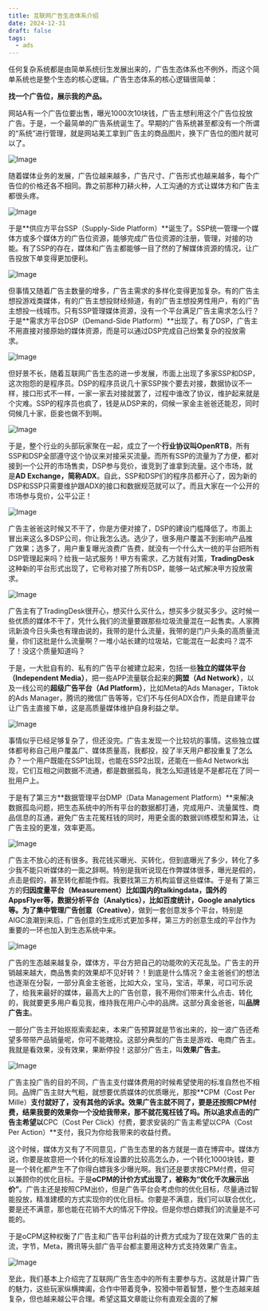 ```yaml
---
title: 互联网广告生态体系介绍
date: 2024-12-31
draft: false
tags:
  - ads
---
```



任何复杂系统都是由简单系统衍生发展出来的，广告生态体系也不例外，而这个简单系统也是整个生态的核心逻辑。广告生态体系的核心逻辑很简单：

  

**找一个广告位，展示我的产品。**

  

网站A有一个广告位要出售，曝光1000次10块钱，广告主想利用这个广告位投放广告。于是，一个最简单的广告系统诞生了。早期的广告系统甚至都没有一个所谓的“系统”进行管理，就是网站美工拿到广告主的商品图片，换下广告位的图片就可以了。

![Image](https://mmbiz.qpic.cn/mmbiz_png/7YJVBU9FXkVESw8CEVNVHqfsd3K8cMoccHOck6LYS6ymfZ5aibLwplda1q7RJbdh3TQ9LLb4KHDPyV6ws4DxNSQ/640?wx_fmt=png&from=appmsg&tp=webp&wxfrom=5&wx_lazy=1&wx_co=1)

  

随着媒体业务的发展，广告位越来越多，广告尺寸、广告形式也越来越多，每个广告位的价格还各不相同。靠之前那种刀耕火种，人工沟通的方式让媒体方和广告主都很头疼。

  

![Image](https://mmbiz.qpic.cn/mmbiz_png/7YJVBU9FXkVESw8CEVNVHqfsd3K8cMocib1wvdO9XsbTUlVLJKxGJ8j05FPRHM5hn78VvalsicsRyRkFqsOoCm5Q/640?wx_fmt=png&from=appmsg&tp=webp&wxfrom=5&wx_lazy=1&wx_co=1)

  

于是**供应方平台SSP（Supply-Side Platform）**诞生了。SSP统一管理一个媒体方或多个媒体方的广告位资源，能够完成广告位资源的注册，管理，对接的功能。有了SSP的存在，媒体和广告主都能够一目了然的了解媒体资源的情况，让广告投放下单变得更加便利。

  

![Image](https://mmbiz.qpic.cn/mmbiz_png/7YJVBU9FXkVESw8CEVNVHqfsd3K8cMocteq8tKZG2kJJ03DWvYtClGIHxic6Ry8SicC5Gyr0vU8uyrBvvJibhFLWw/640?wx_fmt=png&from=appmsg&tp=webp&wxfrom=5&wx_lazy=1&wx_co=1)

  

但事情又随着广告主数量的增多，广告主需求的多样化变得更加复杂。有的广告主想投游戏类媒体，有的广告主想投财经频道，有的广告主想投男性用户，有的广告主想投一线城市。只有SSP管理媒体资源，没有一个平台满足广告主需求怎么行？于是**需求方平台DSP（Demand-Side Platform）**出现了。有了DSP，广告主不用直接对接原始的媒体资源，而是可以通过DSP完成自己纷繁复杂的投放需求。

  

![Image](https://mmbiz.qpic.cn/mmbiz_png/7YJVBU9FXkVESw8CEVNVHqfsd3K8cMocMjdfwibxLMWKN3gI1dKEUsXQVlOEy62S59ibsZ9K9aTT4H2ycuIXsTag/640?wx_fmt=png&from=appmsg&tp=webp&wxfrom=5&wx_lazy=1&wx_co=1)

  

但好景不长，随着互联网广告生态的进一步发展，市面上出现了多家SSP和DSP，这次抱怨的是程序员。DSP的程序员说几十家SSP挨个要去对接，数据协议不一样，接口形式不一样，一家一家去对接就罢了，过程中谁改了协议，维护起来就是个灾难。SSP的程序员也疯了，钱是从DSP来的，伺候一家金主爸爸还能忍，同时伺候几十家，臣妾也做不到啊。

  

![Image](https://mmbiz.qpic.cn/mmbiz_png/7YJVBU9FXkVESw8CEVNVHqfsd3K8cMocVnoicSb6TDKLBJ2IpfkWoMZuvwVHfQ5ATdjgsXgpYiaZRgHBibIuaVFKw/640?wx_fmt=png&from=appmsg&tp=webp&wxfrom=5&wx_lazy=1&wx_co=1)

  

于是，整个行业的头部玩家聚在一起，成立了一个**行业协议叫OpenRTB**，所有SSP和DSP全部遵守这个协议来对接采买流量。而所有SSP的流量为了方便，都对接到一个公开的市场售卖，DSP参与竞价，谁竞到了谁拿到流量。这个市场，就是**AD Exchange，简称ADX**。自此，SSP和DSP们的程序员都开心了，因为新的DSP和SSP只需要维护跟ADX的接口和数据规范就可以了。而且大家在一个公开的市场参与竞价，公平公正！

  

![Image](https://mmbiz.qpic.cn/mmbiz_png/7YJVBU9FXkVESw8CEVNVHqfsd3K8cMocY5rkH0WVq0Q3S73eTZhrs6keKiclDvtMFrDoH9ZIfZVdG269JmmKS3A/640?wx_fmt=png&from=appmsg&tp=webp&wxfrom=5&wx_lazy=1&wx_co=1)

  

广告主爸爸这时候又不干了，你是方便对接了，DSP的建设门槛降低了。市面上冒出来这么多DSP公司，你让我怎么选。选少了，很多用户覆盖不到影响产品推广效果；选多了，用户重复曝光浪费广告费，就没有一个什么大一统的平台把所有DSP管理起来吗？给我一站式服务！甲方有需求，乙方就有对策，**TradingDesk**这种新的平台形式出现了，它号称对接了所有DSP，能够一站式解决甲方投放需求。

  

![Image](https://mmbiz.qpic.cn/mmbiz_png/7YJVBU9FXkVESw8CEVNVHqfsd3K8cMocVibLqGt1icW3L2uoMyHGykkB6qNKpua9j52dQf8bYicZzjv8JZlkvnjmA/640?wx_fmt=png&from=appmsg&tp=webp&wxfrom=5&wx_lazy=1&wx_co=1)

  

广告主有了TradingDesk很开心，想买什么买什么，想买多少就买多少。这时候一些优质的媒体不干了，凭什么我们的流量要跟那些垃圾流量混在一起售卖。人家腾讯新浪今日头条也有理由说的，我带的是什么流量，我带的是门户头条的高质量流量，你们这批是什么流量啊？一堆小站长建的垃圾站，它能混在一起卖吗？混不了！没这个质量知道吗？

  

于是，一大批自有的、私有的广告平台被建立起来，包括一些**独立的媒体平台（Independent Media）**，把一些APP流量联合起来的**网盟（Ad Network）**，以及一线公司的**超级广告平台（Ad Platform）**，比如Meta的Ads Manager，Tiktok的Ads Manager，腾讯的微信广告等等，它们不与任何ADX合作，而是自建平台让广告主直接下单，这是高质量媒体维护自身利益之举。

  

![Image](https://mmbiz.qpic.cn/mmbiz_png/7YJVBU9FXkVESw8CEVNVHqfsd3K8cMoceFW901Mh4gyzj0OAkYjEvzUQcibLicVibicwZIWSdaZjkcYvwB7J1tPM7Q/640?wx_fmt=png&from=appmsg&tp=webp&wxfrom=5&wx_lazy=1&wx_co=1)

  

事情似乎已经足够复杂了，但还没完。广告主发现一个比较坑的事情。这些独立媒体都号称自己用户覆盖广、媒体质量高，我都投，投了半天用户都投重复了怎么办？一个用户既能在SSP1出现，也能在SSP2出现，还能在一些Ad Network出现，它们互相之间数据不流通，都是数据孤岛，我怎么知道钱是不是都花在了同一批用户上。

  

于是有了第三方**数据管理平台DMP（Data Management Platform）**来解决数据孤岛问题，把生态系统中的所有平台的数据都打通，完成用户、流量属性、商品信息的互通，避免广告主花冤枉钱的同时，用更全面的数据训练模型和算法，让广告主投的更准，效率更高。

  

![Image](https://mmbiz.qpic.cn/mmbiz_png/7YJVBU9FXkVESw8CEVNVHqfsd3K8cMocqSznwGK8yia0YehhDQlTWVvMF1sW1HJKyNrvHaZ84tM5rHmwVQQrX4w/640?wx_fmt=png&from=appmsg&tp=webp&wxfrom=5&wx_lazy=1&wx_co=1)

  

广告主不放心的还有很多。我花钱买曝光、买转化，但到底曝光了多少，转化了多少我不能只听媒体的一面之辞啊。特别是我听说现在作弊媒体很多，曝光是假的，点击是假的，甚至转化都能作假。我要找第三方机构监督这些媒体。于是有了第三方的**归因度量平台（Measurement）**比如国内的talkingdata，国外的AppsFlyer等，**数据分析平台（Analytics）**，比如百度统计，Google analytics等。为了集中管理**广告创意（Creative）**，做到一套创意发多个平台，特别是AIGC浪潮到来后，广告创意的生成形式更加多样，第三方的创意生成的平台作为重要的一环也加入到生态系统中来。

  

![Image](https://mmbiz.qpic.cn/mmbiz_png/7YJVBU9FXkVESw8CEVNVHqfsd3K8cMocIYMSaibAQC7VJFrfXsZJN6ibnaFUUDvvADbP4Cb6PP81HJVSibsPCXUibQ/640?wx_fmt=png&from=appmsg&tp=webp&wxfrom=5&wx_lazy=1&wx_co=1)

  

广告的生态越来越复杂，媒体方，平台方把自己的功能吹的天花乱坠。广告主的开销越来越大，商品售卖的效果却不见好转？！到底是什么情况？金主爸爸们的想法也逐渐在分裂，一部分真金主爸爸，比如大众，宝马，宝洁，苹果，可口可乐说了，给我来最好的媒体，最高大上的广告创意，我不用你们带来什么点击、转化的，我就要更多用户看见我，维持我在用户心中的品牌。这部分真金爸爸，叫**品牌广告主**。

  

一部分广告主开始抠抠索索起来，本来广告预算就是节省出来的，投一波广告还希望多带带产品销量呢，你可不能瞎投。这部分典型的广告主是游戏、电商广告主。我就是看效果，没有效果，果断停投！这部分广告主，叫**效果广告主**。

  

![Image](https://mmbiz.qpic.cn/mmbiz_png/7YJVBU9FXkVESw8CEVNVHqfsd3K8cMocKqCyLj4KgX4S4DibYUdYu8Sw6F9un67DnYDhoc1v1jY3ubLEco6fTIA/640?wx_fmt=png&from=appmsg&tp=webp&wxfrom=5&wx_lazy=1&wx_co=1)

  

广告主投广告的目的不同，广告主支付媒体费用的时候希望使用的标准自然也不相同。品牌广告主财大气粗，就想要优质媒体的优质曝光，那按**CPM（Cost Per Mille）**支付就好了，没有其他的诉求。效果广告主就不同了，要是还按照CPM付费，结果我要的效果你一个没给我带来，那不就花冤枉钱了吗。所以追求点击的广告主希望以**CPC（Cost Per Click）付费，要求安装的广告主希望以CPA（Cost Per Action）**支付，我只为你给我带来的收益付费。

  

这个时候，媒体方又有了不同意见，广告生态里的各方就是一直在博弈中。媒体方说，你要是故意把一个转化的标准设置的比较高怎么办，一个转化1000块钱，要是一个转化都产生不了你得白嫖我多少曝光啊。我们还是要求按CPM付费，但可以兼顾你的优化目标。于是**oCPM的计价方式出现了，被称为“优化千次展示出价”**。广告主还是按照CPM出价，但是广告平台会考虑你的优化目标，尽量通过智能投放，精准建模的方式实现你的优化目标。你要是不满意，我们可以联合优化，要是还不满意，那也能在花销不大的情况下停投。但是你想白嫖我们的流量是不可能的。

  

于是oCPM这种权衡了广告主和广告平台利益的计费方式成为了现在效果广告的主流，字节，Meta，腾讯等头部广告平台都主要用这种方式支持效果广告主。

  

![Image](https://mmbiz.qpic.cn/mmbiz_png/7YJVBU9FXkVESw8CEVNVHqfsd3K8cMocicBrOobvLicvZakdTGQiaZNxicpcOJrYsn25RKq3qjn99sLeMVickYsZLAQ/640?wx_fmt=png&from=appmsg&tp=webp&wxfrom=5&wx_lazy=1&wx_co=1)

  

至此，我们基本上介绍完了互联网广告生态中的所有主要参与方。这就是计算广告的魅力，这些玩家纵横捭阖，合作中带着竞争，狡猾中带着智慧，整个生态越来越复杂，但也越来越公平合理。希望这篇文章能让你有直观全面的了解